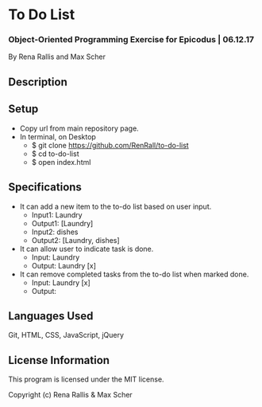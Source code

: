 # To Do List #
### Object-Oriented Programming Exercise for Epicodus | 06.12.17 ###

By Rena Rallis and Max Scher

## Description ##


## Setup ##
* Copy url from main repository page.
* In terminal, on Desktop
  * $ git clone https://github.com/RenRall/to-do-list
  * $ cd to-do-list
  * $ open index.html

## Specifications ##
* It can add a new item to the to-do list based on user input.
  * Input1: Laundry
  * Output1: [Laundry]
  * Input2: dishes
  * Output2: [Laundry, dishes]
* It can allow user to indicate task is done.
  * Input: Laundry
  * Output: Laundry [x]
* It can remove completed tasks from the to-do list when marked done.
  * Input: Laundry [x]
  * Output:


## Languages Used ##
Git,
HTML,
CSS,
JavaScript,
jQuery

## License Information ##
This program is licensed under the MIT license.

Copyright (c) Rena Rallis & Max Scher
